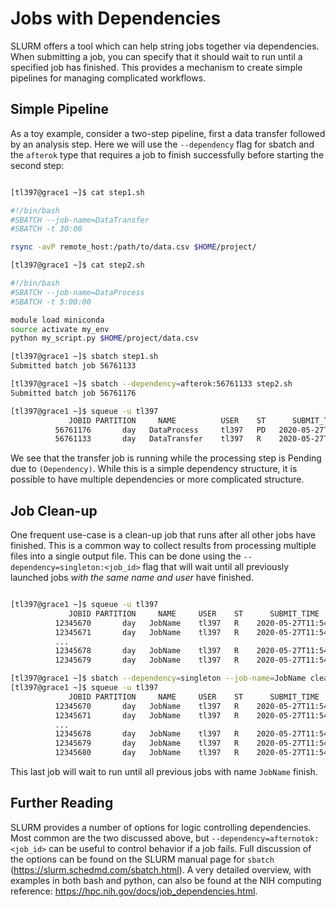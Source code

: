 # Jobs with Dependencies

SLURM offers a tool which can help string jobs together via dependencies. 
When submitting a job, you can specify that it should wait to run until a specified job has finished. 
This provides a mechanism to create simple pipelines for managing complicated workflows. 

## Simple Pipeline
As a toy example, consider a two-step pipeline, first a data transfer followed by an analysis step. 
Here we will use the `--dependency` flag for sbatch and the `afterok` type that requires a job to finish successfully before starting the second step:

```sh

[tl397@grace1 ~]$ cat step1.sh

#!/bin/bash
#SBATCH --job-name=DataTransfer
#SBATCH -t 30:00

rsync -avP remote_host:/path/to/data.csv $HOME/project/

[tl397@grace1 ~]$ cat step2.sh

#!/bin/bash
#SBATCH --job-name=DataProcess
#SBATCH -t 5:00:00

module load miniconda
source activate my_env
python my_script.py $HOME/project/data.csv

[tl397@grace1 ~]$ sbatch step1.sh
Submitted batch job 56761133

[tl397@grace1 ~]$ sbatch --dependency=afterok:56761133 step2.sh
Submitted batch job 56761176

[tl397@grace1 ~]$ squeue -u tl397
             JOBID PARTITION     NAME          USER    ST      SUBMIT_TIME       NODELIST(REASON)
          56761176       day   DataProcess     tl397   PD   2020-05-27T11:55     (Dependency)
          56761133       day   DataTransfer    tl397   R    2020-05-27T11:54     c01n08
```

We see that the transfer job is running while the processing step is Pending due to `(Dependency)`. 
While this is a simple dependency structure, it is possible to have multiple dependencies or more complicated structure.

## Job Clean-up

One frequent use-case is a clean-up job that runs after all other jobs have finished. 
This is a common way to collect results from processing multiple files into a single output file. 
This can be done using the `--dependency=singleton:<job_id>` flag that will wait until all previously launched jobs _with the same name and user_ have finished.

```sh

[tl397@grace1 ~]$ squeue -u tl397
             JOBID PARTITION     NAME     USER    ST      SUBMIT_TIME       NODELIST(REASON)
          12345670       day   JobName    tl397   R    2020-05-27T11:54     c01n08
          12345671       day   JobName    tl397   R    2020-05-27T11:54     c01n08
          ...
          12345678       day   JobName    tl397   R    2020-05-27T11:54     c01n08
          12345679       day   JobName    tl397   R    2020-05-27T11:54     c01n08

[tl397@grace1 ~]$ sbatch --dependency=singleton --job-name=JobName cleanup.sh
[tl397@grace1 ~]$ squeue -u tl397
             JOBID PARTITION     NAME     USER    ST      SUBMIT_TIME       NODELIST(REASON)
          12345670       day   JobName    tl397   R    2020-05-27T11:54     c01n08
          12345671       day   JobName    tl397   R    2020-05-27T11:54     c01n08
          ...
          12345678       day   JobName    tl397   R    2020-05-27T11:54     c01n08
          12345679       day   JobName    tl397   R    2020-05-27T11:54     c01n08
          12345680       day   JobName    tl397   R    2020-05-27T11:54     (Dependency)
```

This last job will wait to run until all previous jobs with name `JobName` finish. 


## Further Reading

SLURM provides a number of options for logic controlling dependencies. 
Most common are the two discussed above, but `--dependency=afternotok:<job_id>` can be useful to control behavior if a job fails. 
Full discussion of the options can be found on the SLURM manual page for `sbatch` (https://slurm.schedmd.com/sbatch.html).
A very detailed overview, with examples in both bash and python, can also be found at the NIH computing reference: https://hpc.nih.gov/docs/job_dependencies.html.

